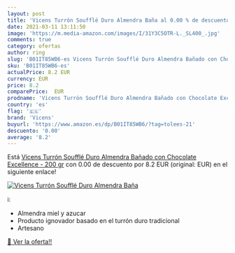 ```yaml
---
layout: post
title: 'Vicens Turrón Soufflé Duro Almendra Baña al 0.00 % de descuento'
date: 2021-03-11 13:11:50
image: 'https://m.media-amazon.com/images/I/31Y3C5OTR-L._SL400_.jpg'
comments: true
category: ofertas
author: ring
slug: 'B01IT85WB6-es Vicens Turrón Soufflé Duro Almendra Bañado con Chocolate...'
sku: 'B01IT85WB6-es'
actualPrice: 8.2 EUR
currency: EUR
price: 8.2
comparePrice:  EUR
prodname: 'Vicens Turrón Soufflé Duro Almendra Bañado con Chocolate Excellence - 200 gr'
country: 'es'
flag: '🇪🇸'
brand: 'Vicens'
buyurl: 'https://www.amazon.es/dp/B01IT85WB6/?tag=tolees-21'
descuento: '0.00'
average: '8.2'
---
```


Está [Vicens Turrón Soufflé Duro Almendra Bañado con Chocolate Excellence - 200 gr](https://www.amazon.es/dp/B01IT85WB6/?tag=tolees-21) con 0.00 de descuento por 8.2 EUR (original:  EUR) en el siguiente enlace!

[![Vicens Turrón Soufflé Duro Almendra Baña](https://m.media-amazon.com/images/I/31Y3C5OTR-L._SL400_.jpg)](https://www.amazon.es/dp/B01IT85WB6/?tag=tolees-21)

ℹ️:

- Almendra miel y azucar
- Producto ignovador basado en el turrón duro tradicional
- Artesano

[🛒 Ver la oferta!!](https://www.amazon.es/dp/B01IT85WB6/?tag=tolees-21)
